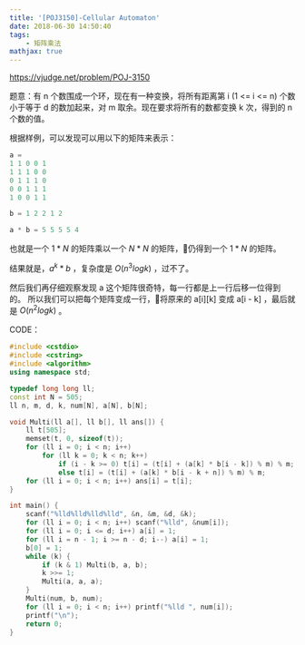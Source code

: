 ```yaml
---
title: '[POJ3150]-Cellular Automaton'
date: 2018-06-30 14:50:40
tags: 
    - 矩阵乘法
mathjax: true
---
```


https://vjudge.net/problem/POJ-3150

题意：有 n 个数围成一个环，现在有一种变换，将所有距离第 i (1 <= i <= n) 个数小于等于 d 的数加起来，对 m 取余。现在要求将所有的数都变换 k 次，得到的 n 个数的值。

根据样例，可以发现可以用以下的矩阵来表示：

``` c++
a =
1 1 0 0 1
1 1 1 0 0
0 1 1 1 0
0 0 1 1 1
1 0 0 1 1

b = 1 2 2 1 2

a * b = 5 5 5 5 4
```

也就是一个 $1 * N$ 的矩阵乘以一个 $N * N$ 的矩阵，仍得到一个 $1 * N$ 的矩阵。

结果就是，$a ^ k * b$ ，复杂度是 $O(n^3logk)$ ，过不了。

然后我们再仔细观察发现 a 这个矩阵很奇特，每一行都是上一行后移一位得到的。
所以我们可以把每个矩阵变成一行，将原来的 a[i][k] 变成 a[i - k] ，最后就是 $O(n^2logk)$ 。

CODE：
``` c++
#include <cstdio>
#include <cstring>
#include <algorithm>
using namespace std;

typedef long long ll;
const int N = 505;
ll n, m, d, k, num[N], a[N], b[N];

void Multi(ll a[], ll b[], ll ans[]) {
    ll t[505];
    memset(t, 0, sizeof(t));
    for (ll i = 0; i < n; i++)
        for (ll k = 0; k < n; k++)
            if (i - k >= 0) t[i] = (t[i] + (a[k] * b[i - k]) % m) % m;
            else t[i] = (t[i] + (a[k] * b[i - k + n]) % m) % m;
    for (ll i = 0; i < n; i++) ans[i] = t[i];
}

int main() {
    scanf("%lld%lld%lld%lld", &n, &m, &d, &k);
    for (ll i = 0; i < n; i++) scanf("%lld", &num[i]);
    for (ll i = 0; i <= d; i++) a[i] = 1;
    for (ll i = n - 1; i >= n - d; i--) a[i] = 1;
    b[0] = 1;
    while (k) {
        if (k & 1) Multi(b, a, b);
        k >>= 1;
        Multi(a, a, a);
    }
    Multi(num, b, num);
    for (ll i = 0; i < n; i++) printf("%lld ", num[i]);
    printf("\n");
    return 0;
}
```